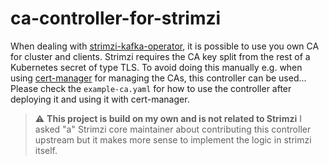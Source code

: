 # ca-controller-for-strimzi

When dealing with [strimzi-kafka-operator](https://github.com/strimzi/strimzi-kafka-operator/), it is possible to use
you own CA for cluster and clients.
Strimzi requires the CA key split from the rest of a Kubernetes secret of type TLS.
To avoid doing this manually e.g. when using [cert-manager](https://cert-manager.io/) for managing the CAs, this
controller can be used...
Please check the `example-ca.yaml` for how to use the controller after deploying it and using it with cert-manager.

> :warning: **This project is build on my own and is not related to Strimzi** I asked "a" Strimzi core maintainer about
> contributing this controller upstream but it makes more sense to implement the logic in strimzi itself.
